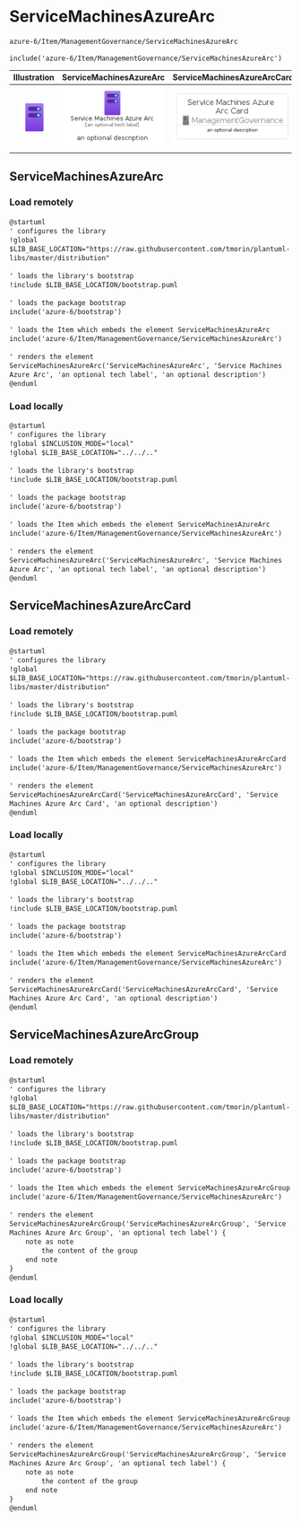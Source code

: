 # ServiceMachinesAzureArc


```text
azure-6/Item/ManagementGovernance/ServiceMachinesAzureArc
```

```text
include('azure-6/Item/ManagementGovernance/ServiceMachinesAzureArc')
```



| Illustration | ServiceMachinesAzureArc | ServiceMachinesAzureArcCard | ServiceMachinesAzureArcGroup |
| :---: | :---: | :---: | :---: |
| ![illustration for Illustration](../../../azure-6/Item/ManagementGovernance/ServiceMachinesAzureArc.png) | ![illustration for ServiceMachinesAzureArc](../../../azure-6/Item/ManagementGovernance/ServiceMachinesAzureArc.Local.png) | ![illustration for ServiceMachinesAzureArcCard](../../../azure-6/Item/ManagementGovernance/ServiceMachinesAzureArcCard.Local.png) | ![illustration for ServiceMachinesAzureArcGroup](../../../azure-6/Item/ManagementGovernance/ServiceMachinesAzureArcGroup.Local.png) |




## ServiceMachinesAzureArc

### Load remotely
```plantuml
@startuml
' configures the library
!global $LIB_BASE_LOCATION="https://raw.githubusercontent.com/tmorin/plantuml-libs/master/distribution"

' loads the library's bootstrap
!include $LIB_BASE_LOCATION/bootstrap.puml

' loads the package bootstrap
include('azure-6/bootstrap')

' loads the Item which embeds the element ServiceMachinesAzureArc
include('azure-6/Item/ManagementGovernance/ServiceMachinesAzureArc')

' renders the element
ServiceMachinesAzureArc('ServiceMachinesAzureArc', 'Service Machines Azure Arc', 'an optional tech label', 'an optional description')
@enduml
```

### Load locally
```plantuml
@startuml
' configures the library
!global $INCLUSION_MODE="local"
!global $LIB_BASE_LOCATION="../../.."

' loads the library's bootstrap
!include $LIB_BASE_LOCATION/bootstrap.puml

' loads the package bootstrap
include('azure-6/bootstrap')

' loads the Item which embeds the element ServiceMachinesAzureArc
include('azure-6/Item/ManagementGovernance/ServiceMachinesAzureArc')

' renders the element
ServiceMachinesAzureArc('ServiceMachinesAzureArc', 'Service Machines Azure Arc', 'an optional tech label', 'an optional description')
@enduml
```

## ServiceMachinesAzureArcCard

### Load remotely
```plantuml
@startuml
' configures the library
!global $LIB_BASE_LOCATION="https://raw.githubusercontent.com/tmorin/plantuml-libs/master/distribution"

' loads the library's bootstrap
!include $LIB_BASE_LOCATION/bootstrap.puml

' loads the package bootstrap
include('azure-6/bootstrap')

' loads the Item which embeds the element ServiceMachinesAzureArcCard
include('azure-6/Item/ManagementGovernance/ServiceMachinesAzureArc')

' renders the element
ServiceMachinesAzureArcCard('ServiceMachinesAzureArcCard', 'Service Machines Azure Arc Card', 'an optional description')
@enduml
```

### Load locally
```plantuml
@startuml
' configures the library
!global $INCLUSION_MODE="local"
!global $LIB_BASE_LOCATION="../../.."

' loads the library's bootstrap
!include $LIB_BASE_LOCATION/bootstrap.puml

' loads the package bootstrap
include('azure-6/bootstrap')

' loads the Item which embeds the element ServiceMachinesAzureArcCard
include('azure-6/Item/ManagementGovernance/ServiceMachinesAzureArc')

' renders the element
ServiceMachinesAzureArcCard('ServiceMachinesAzureArcCard', 'Service Machines Azure Arc Card', 'an optional description')
@enduml
```

## ServiceMachinesAzureArcGroup

### Load remotely
```plantuml
@startuml
' configures the library
!global $LIB_BASE_LOCATION="https://raw.githubusercontent.com/tmorin/plantuml-libs/master/distribution"

' loads the library's bootstrap
!include $LIB_BASE_LOCATION/bootstrap.puml

' loads the package bootstrap
include('azure-6/bootstrap')

' loads the Item which embeds the element ServiceMachinesAzureArcGroup
include('azure-6/Item/ManagementGovernance/ServiceMachinesAzureArc')

' renders the element
ServiceMachinesAzureArcGroup('ServiceMachinesAzureArcGroup', 'Service Machines Azure Arc Group', 'an optional tech label') {
    note as note
        the content of the group
    end note
}
@enduml
```

### Load locally
```plantuml
@startuml
' configures the library
!global $INCLUSION_MODE="local"
!global $LIB_BASE_LOCATION="../../.."

' loads the library's bootstrap
!include $LIB_BASE_LOCATION/bootstrap.puml

' loads the package bootstrap
include('azure-6/bootstrap')

' loads the Item which embeds the element ServiceMachinesAzureArcGroup
include('azure-6/Item/ManagementGovernance/ServiceMachinesAzureArc')

' renders the element
ServiceMachinesAzureArcGroup('ServiceMachinesAzureArcGroup', 'Service Machines Azure Arc Group', 'an optional tech label') {
    note as note
        the content of the group
    end note
}
@enduml
```

